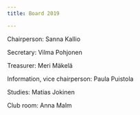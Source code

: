```yaml
---
title: Board 2019

---
```


Chairperson: Sanna Kallio

Secretary: Vilma Pohjonen

Treasurer: Meri Mäkelä

Information, vice chairperson: Paula Puistola

Studies: Matias Jokinen

Club room: Anna Malm
